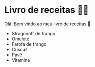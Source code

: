 # Livro de receitas  :man_cook:



Olá! Bem vindo ao meu livro de receitas :wave:

- Strogonoff de frango
- Omelete
- Farofa de frango
- Cuscuz
- Pavê
- Vitamina
